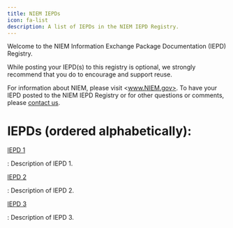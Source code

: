 ```yaml
---
title: NIEM IEPDs
icon: fa-list
description: A list of IEPDs in the NIEM IEPD Registry.
---
```


Welcome to the NIEM Information Exchange Package Documentation (IEPD) Registry. 

While posting your IEPD(s) to this registry is optional, we strongly recommend that you do to encourage and support reuse.   

For information about NIEM, please visit <www.NIEM.gov>. To have your IEPD posted to the NIEM IEPD Registry or for other questions or comments, please [contact us](https://www.niem.gov/contact-us). 

# IEPDs (ordered alphabetically):

[IEPD 1](iepd1)

:   Description of IEPD 1.

[IEPD 2](iepd2)

:   Description of IEPD 2.

[IEPD 3](iepd3)

:   Description of IEPD 3.
